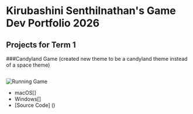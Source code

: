 # Kirubashini Senthilnathan's Game Dev Portfolio 2026

## Projects for Term 1

###Candyland Game (created new theme to be a candyland theme instead of a space theme)

![]()

![Running Game](https://github.com/codinghasini/videogamedevportfolio/tree/main/src/SpaceGame)

* macOS[]
* Windows[]
* [Source Code] ()
